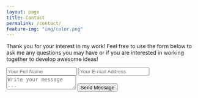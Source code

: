 ```yaml
---
layout: page
title: Contact
permalink: /contact/
feature-img: "img/color.png"
---
```


Thank you for your interest in my work! Feel free to use the form below to ask me any questions you may have or if you are interested in working together to develop awesome ideas!


<form action="https://getsimpleform.com/messages?form_api_token=ee3aacbda9a5aa0e88ae081f87968718" method="post">
  <!-- the redirect_to is optional, the form will redirect to the referrer on submission -->
  <input type='hidden' name='redirect_to' value='https://github.com/apmansur/thank-you/' />
  <input type='text' name='name' placeholder='Your Full Name' />
  <input type='email' name='email' placeholder='Your E-mail Address' />
  <textarea name='message' placeholder='Write your message ...'></textarea>
  <input type='submit' value='Send Message' />
</form>
